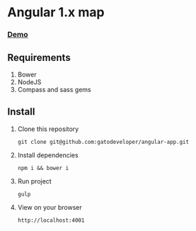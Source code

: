 # Angular 1.x map

### [Demo][1]

## Requirements

1. Bower
2. NodeJS
3. Compass and sass gems

## Install 

1. Clone this repository
    ```
    git clone git@github.com:gatodeveloper/angular-app.git
    ```
2. Install dependencies
    ```
    npm i && bower i
    ```
3. Run project
    ```
    gulp
    ```
4. View on your browser
	```
	http://localhost:4001
	```

[1]:<http://catmap.gatodeveloper.com/>
